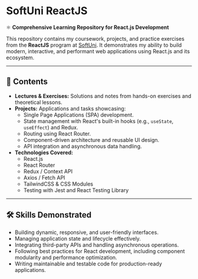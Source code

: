 # SoftUni ReactJS

⚛️ **Comprehensive Learning Repository for React.js Development**

This repository contains my coursework, projects, and practice exercises from the **ReactJS** program at [SoftUni](https://softuni.bg). It demonstrates my ability to build modern, interactive, and performant web applications using React.js and its ecosystem.

---

## 📂 Contents

- **Lectures & Exercises:** Solutions and notes from hands-on exercises and theoretical lessons.
- **Projects:** Applications and tasks showcasing:
  - Single Page Applications (SPA) development.
  - State management with React's built-in hooks (e.g., `useState`, `useEffect`) and Redux.
  - Routing using React Router.
  - Component-driven architecture and reusable UI design.
  - API integration and asynchronous data handling.
- **Technologies Covered:**
  - React.js
  - React Router
  - Redux / Context API
  - Axios / Fetch API
  - TailwindCSS & CSS Modules
  - Testing with Jest and React Testing Library

---

## 🛠 Skills Demonstrated

- Building dynamic, responsive, and user-friendly interfaces.
- Managing application state and lifecycle effectively.
- Integrating third-party APIs and handling asynchronous operations.
- Following best practices for React development, including component modularity and performance optimization.
- Writing maintainable and testable code for production-ready applications.
